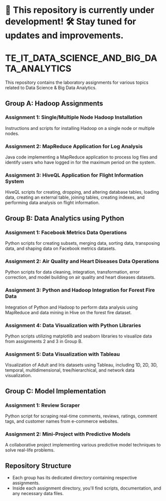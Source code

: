 # 🚧 This repository is currently under development! 🛠️ Stay tuned for updates and improvements.

# TE_IT_DATA_SCIENCE_AND_BIG_DATA_ANALYTICS


This repository contains the laboratory assignments for various topics related to Data Science & Big Data Analytics.

## Group A: Hadoop Assignments

### Assignment 1: Single/Multiple Node Hadoop Installation
Instructions and scripts for installing Hadoop on a single node or multiple nodes.

### Assignment 2: MapReduce Application for Log Analysis
Java code implementing a MapReduce application to process log files and identify users who have logged in for the maximum period on the system.

### Assignment 3: HiveQL Application for Flight Information System
HiveQL scripts for creating, dropping, and altering database tables, loading data, creating an external table, joining tables, creating indexes, and performing data analysis on flight information.

## Group B: Data Analytics using Python

### Assignment 1: Facebook Metrics Data Operations
Python scripts for creating subsets, merging data, sorting data, transposing data, and shaping data on Facebook metrics datasets.

### Assignment 2: Air Quality and Heart Diseases Data Operations
Python scripts for data cleaning, integration, transformation, error correction, and model building on air quality and heart diseases datasets.

### Assignment 3: Python and Hadoop Integration for Forest Fire Data
Integration of Python and Hadoop to perform data analysis using MapReduce and data mining in Hive on the forest fire dataset.

### Assignment 4: Data Visualization with Python Libraries
Python scripts utilizing matplotlib and seaborn libraries to visualize data from assignments 2 and 3 in Group B.

### Assignment 5: Data Visualization with Tableau
Visualization of Adult and Iris datasets using Tableau, including 1D, 2D, 3D, temporal, multidimensional, tree/hierarchical, and network data visualization.

## Group C: Model Implementation

### Assignment 1: Review Scraper
Python script for scraping real-time comments, reviews, ratings, comment tags, and customer names from e-commerce websites.

### Assignment 2: Mini-Project with Predictive Models
A collaborative project implementing various predictive model techniques to solve real-life problems.

## Repository Structure
- Each group has its dedicated directory containing respective assignments.
- Inside each assignment directory, you'll find scripts, documentation, and any necessary data files.
